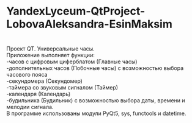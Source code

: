 # YandexLyceum-QtProject-LobovaAleksandra-EsinMaksim
#
Проект QT. Универсальные часы.  
Приложение выполняет функции:  
-часов с цифровым циферблатом (Главные часы)  
-дополнительных часов (Побочные часы) с возможностью выбора часового пояса  
-секундомера (Секундомер)  
-таймера со звуковым сигналом (Таймер)  
-календаря (Календарь)  
-будильника (Будильник) с возможностью выбора даты, времени и мелодии сигнала.  
В программе использованы модули PyQt5, sys, functools и datetime.

